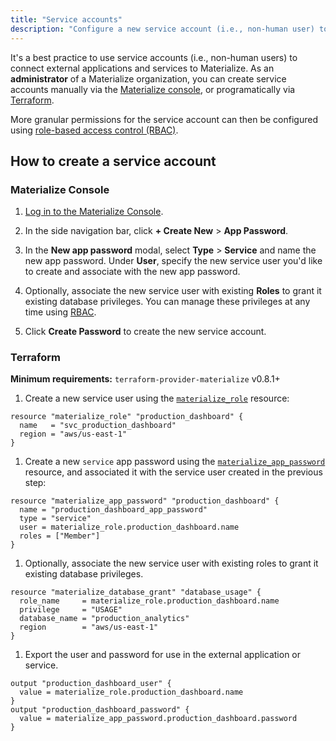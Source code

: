 ```yaml
---
title: "Service accounts"
description: "Configure a new service account (i.e., non-human user) to connect external applications and services to Materialize."
---
```


It's a best practice to use service accounts (i.e., non-human users) to connect
external applications and services to Materialize. As an **administrator** of a
Materialize organization, you can create service accounts manually via the
[Materialize console](https://console.materialize.com/), or programatically
via [Terraform](/manage/terraform/).

More granular permissions for the service account can then be configured using
[role-based access control (RBAC)](/manage/access-control/#role-based-access-control-rbac).

## How to create a service account

### Materialize Console

1. [Log in to the Materialize Console](https://console.materialize.com/).

1. In the side navigation bar, click **+ Create New** > **App Password**.

1. In the **New app password** modal, select **Type** > **Service** and name the
new app password. Under **User**, specify the new service user you'd like to
create and associate with the new app password.

1. Optionally, associate the new service user with existing **Roles** to grant
it existing database privileges. You can manage these privileges at any time
using [RBAC](/manage/access-control/#role-based-access-control-rbac).

1. Click **Create Password** to create the new service account.

### Terraform

**Minimum requirements:** `terraform-provider-materialize` v0.8.1+

1. Create a new service user using the [`materialize_role`](https://registry.terraform.io/providers/MaterializeInc/materialize/latest/docs/resources/role)
   resource:

  ```hcl
  resource "materialize_role" "production_dashboard" {
    name   = "svc_production_dashboard"
    region = "aws/us-east-1"
  }
  ```

1. Create a new `service` app password using the [`materialize_app_password`](https://registry.terraform.io/providers/MaterializeInc/materialize/latest/docs/resources/app_password)
   resource, and associated it with the service user created in the previous
   step:

  ```hcl
  resource "materialize_app_password" "production_dashboard" {
    name = "production_dashboard_app_password"
    type = "service"
    user = materialize_role.production_dashboard.name
    roles = ["Member"]
  }
  ```

1. Optionally, associate the new service user with existing roles to grant it
   existing database privileges.

  ```hcl
  resource "materialize_database_grant" "database_usage" {
    role_name     = materialize_role.production_dashboard.name
    privilege     = "USAGE"
    database_name = "production_analytics"
    region        = "aws/us-east-1"
  }
  ```

1. Export the user and password for use in the external application or service.

  ```hcl
  output "production_dashboard_user" {
    value = materialize_role.production_dashboard.name
  }
  output "production_dashboard_password" {
    value = materialize_app_password.production_dashboard.password
  }
  ```
